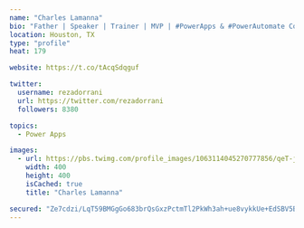 ```yaml
---
name: "Charles Lamanna"
bio: "Father | Speaker | Trainer | MVP | #PowerApps & #PowerAutomate Community Super User | YouTuber Right-pointing triangle http://youtube.com/c/rezadorrani | Learn - Share - Clockwise rightwards and leftwards open circle arrows"
location: Houston, TX
type: "profile"
heat: 179

website: https://t.co/tAcqSdqguf

twitter:
  username: rezadorrani
  url: https://twitter.com/rezadorrani
  followers: 8380

topics:
  - Power Apps

images:
  - url: https://pbs.twimg.com/profile_images/1063114045270777856/qeT-jpWr_400x400.jpg
    width: 400
    height: 400
    isCached: true
    title: "Charles Lamanna"

secured: "Ze7cdzi/LqT59BMGgGo683brQsGxzPctmTl2PkWh3ah+ue8vykkUe+EdSBV5BLnvCoBUNf1NS4tfR3tBf2uV+MpS7PNdtB2xIk53Aj2qMx1ZiDMecBVztCCk8Oa6PAOVxADJhU/okC+HgmJ7/tp9sxINUrhlWf0M6uek3L2eatcojiofAj/rZIp/Uv1SHwr4l3qRQCq0/DvFudnoiMEXfpkUAYnzm9Y+W4SRPktcNEomWd1HSt2YnRQNssy8KKAJYIIyT62lLtCqrPokO4PschhhWcZTZSmJnhe751Qor4JAK6Q59t2MxoPR5Avvh/kc1Nf9mDp6TmnakK3bE8hRQ0yIxMG5q8AQ824CAQLB21mM5OLW+OivDZfj0h4Ivy+Wy5getpe4e1RGYYNazpCfmiuO5aUrv+Rt26IhovO9TU4=;eMh7AklAntaYcfEvUlRCGA=="
---
```


